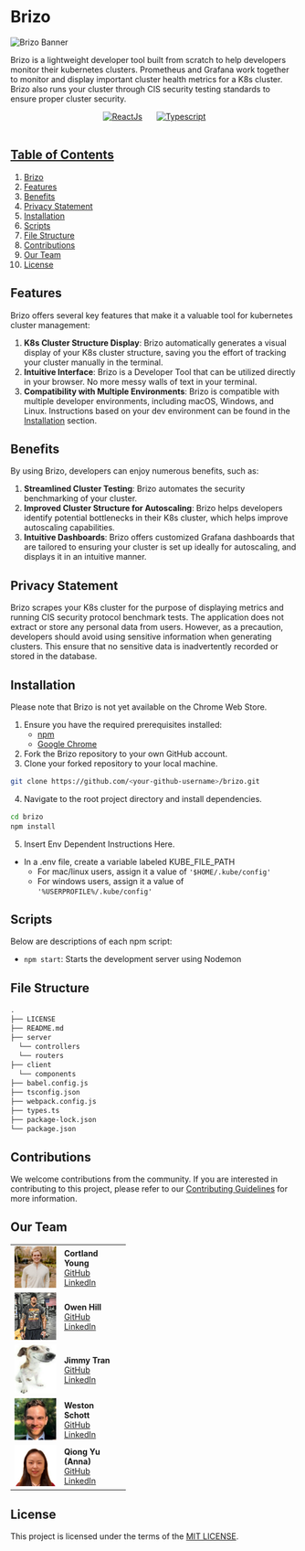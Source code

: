 # Brizo

  ![Brizo Banner](https://github.com/oslabs-beta/Brizo/blob/dev/assets/brizo-high-resolution-color-logo.png?raw=true)


Brizo is a lightweight developer tool built from scratch to help developers monitor their kubernetes clusters. Prometheus and Grafana work together to monitor and display important cluster health metrics for a K8s cluster. Brizo also runs your cluster through CIS security testing standards to ensure proper cluster security.

<div align="center" style="display: flex; justify-content: center; align-items: center; gap: 25px;">
  <a href="https://reactjs.org/" rel="nofollow">
    <img src="https://camo.githubusercontent.com/ab4c3c731a174a63df861f7b118d6c8a6c52040a021a552628db877bd518fe84/68747470733a2f2f696d672e736869656c64732e696f2f62616467652f72656163742d2532333230323332612e7376673f7374796c653d666f722d7468652d6261646765266c6f676f3d7265616374266c6f676f436f6c6f723d253233363144414642" data-canonical-src="https://img.shields.io/badge/react-%2320232a.svg?style=for-the-badge&logo=react&logoColor=%2361DAFB" alt="ReactJs" style="max-width: 100%">
  </a>
   <a href="https://typescriptlang.org/" rel="nofollow">
    <img src="https://camo.githubusercontent.com/ee71fcc1aa3d059265517741dffc4161922fd744377e7a5f07c43381d0aa9aac/68747470733a2f2f696d672e736869656c64732e696f2f62616467652f747970657363726970742d2532333030374143432e7376673f7374796c653d666f722d7468652d6261646765266c6f676f3d74797065736372697074266c6f676f436f6c6f723d7768697465" data-canonical-src="https://img.shields.io/badge/typescript-%23007ACC.svg?style=for-the-badge&logo=typescript&logoColor=white" alt="Typescript" style="max-width: 100%">
</div>  

<br>  


## Table of Contents
1. [Brizo](#Brizo)
2. [Features](#features)
3. [Benefits](#benefits)
4. [Privacy Statement](#privacy-statement)
5. [Installation](#installation)
6. [Scripts](#scripts)
7. [File Structure](#file-structure)
8. [Contributions](#contributions)
9. [Our Team](#our-team)
10. [License](#license)


## Features
Brizo offers several key features that make it a valuable tool for kubernetes cluster management:

1. **K8s Cluster Structure Display**: Brizo automatically generates a visual display of your K8s cluster structure, saving you the effort of tracking your cluster manually in the terminal.
2. **Intuitive Interface**: Brizo is a Developer Tool that can be utilized directly in your browser. No more messy walls of text in your terminal.
3. **Compatibility with Multiple Environments**: Brizo is compatible with multiple developer environments, including macOS, Windows, and Linux. Instructions based on your dev environment can be found in the [Installation](#installation) section. 

## Benefits
By using Brizo, developers can enjoy numerous benefits, such as:
1. **Streamlined Cluster Testing**: Brizo automates the security benchmarking of your cluster.
2. **Improved Cluster Structure for Autoscaling**: Brizo helps developers identify potential bottlenecks in their K8s cluster, which helps improve autoscaling capabilities.
3. **Intuitive Dashboards**: Brizo offers customized Grafana dashboards that are tailored to ensuring your cluster is set up ideally for autoscaling, and displays it in an intuitive manner.

## Privacy Statement
Brizo scrapes your K8s cluster for the purpose of displaying metrics and running CIS security protocol benchmark tests. The application does not extract or store any personal data from users. However, as a precaution, developers should avoid using sensitive information when generating clusters. This ensure that no sensitive data is inadvertently recorded or stored in the database.

## Installation
Please note that Brizo is not yet available on the Chrome Web Store.  
1. Ensure you have the required prerequisites installed:
    - [npm](https://www.npmjs.com/)
    - [Google Chrome](https://www.google.com/chrome/)
2. Fork the Brizo repository to your own GitHub account.
3. Clone your forked repository to your local machine.
```bash
git clone https://github.com/<your-github-username>/brizo.git
```
4. Navigate to the root project directory and install dependencies.
```bash
cd brizo
npm install
```
5. Insert Env Dependent Instructions Here.
  - In a .env file, create a variable labeled KUBE_FILE_PATH
    - For mac/linux users, assign it a value of ```'$HOME/.kube/config'```
    - For windows users, assign it a value of ```'%USERPROFILE%/.kube/config'```

## Scripts
Below are descriptions of each npm script:

- `npm start`: Starts the development server using Nodemon

## File Structure
```
.
├── LICENSE
├── README.md
├── server
  └── controllers
  └── routers
├── client
  └── components
├── babel.config.js
├── tsconfig.json
├── webpack.config.js
├── types.ts
├── package-lock.json
└── package.json
```

## Contributions
We welcome contributions from the community. If you are interested in contributing to this project, please refer to our [Contributing Guidelines]() for more information.


## Our Team 

<table style="width:40%;">
  <tr>
    <td>
      <img src="./assets/Team/Cortland.png" style="width:6rem;" />
    </td>
    <td>
      <strong>Cortland Young</strong><br/>
      <a href="https://github.com/CortlandY">GitHub</a><br/>
      <a href="https://www.linkedin.com/in/cortland-young-008185222/">LinkedIn</a>
    </td>
  </tr>
  <tr>
    <td>
      <img src="./assets/Team/Owen.png" style="width:6rem;" />
    </td>
    <td>
      <strong>Owen Hill</strong><br/>
      <a href="https://github.com/owenpa">GitHub</a><br/>
      <a href="https://www.linkedin.com/in/on-hill/">LinkedIn</a>
    </td>
  </tr>
  <tr>
    <td>
      <img src="./assets/Team/DAWG.png" style="width:6rem;" />
    </td>
    <td>
      <strong>Jimmy Tran</strong><br/>
      <a href="https://github.com/itazurakozo/">GitHub</a><br/>
      <a href="https://www.linkedin.com/in/jimmytgtran/">LinkedIn</a>
    </td>
  </tr>
  <tr>
    <td>
      <img src="./assets/Team/Weston.png" style="width:6rem;" />
    </td>
    <td>
      <strong>Weston Schott</strong><br/>
      <a href="https://github.com/wexy021">GitHub</a><br/>
      <a href="https://www.linkedin.com/in/weston-s-0930a5234/">LinkedIn</a>
    </td>
  </tr>
  <tr>
    <td>
      <img src="./assets/Team/Anna.png" style="width:6rem;" />
    </td>
    <td>
      <strong>Qiong Yu (Anna)</strong><br/>
      <a href="https://github.com/Anna-QY">GitHub</a><br/>
      <a href="https://www.linkedin.com/in/qiong-yu-5040041a0/">LinkedIn</a>
    </td>
  </tr>
  <tr>
</table>


## License
This project is licensed under the terms of the [MIT LICENSE](./LICENSE).







